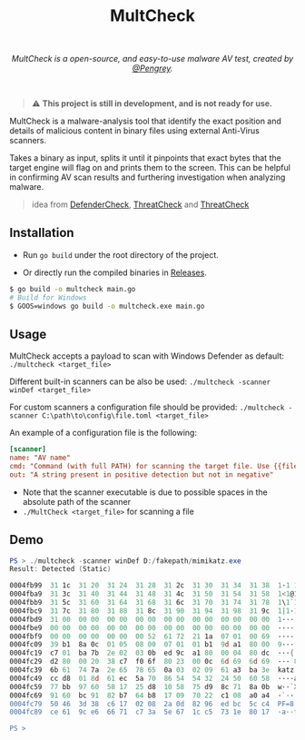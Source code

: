 <div align="center">
  <h1>MultCheck</h1>
  <br/>

  <p><i>MultCheck is a open-source, and easy-to-use malware AV test, created by <a href="https://infosec.exchange/@Pengrey">@Pengrey</a>.</i></p>
  <br />
  
</div>

>:warning: **This project is still in development, and is not ready for use.**

MultCheck is a malware-analysis tool that identify the exact position and details of malicious content in binary files using external Anti-Virus scanners.

Takes a binary as input, splits it until it pinpoints that exact bytes that the target engine will flag on and prints them to the screen. This can be helpful in confirming AV scan results and furthering investigation when analyzing malware.
<div id="original"></div>

>  idea from [DefenderCheck](https://github.com/matterpreter/DefenderCheck), [ThreatCheck](https://github.com/rasta-mouse/ThreatCheck) and [ThreatCheck](https://github.com/PACHAKUTlQ/ThreatCheck)

## Installation
-  Run `go build` under the root directory of the project.

-  Or directly run the compiled binaries in [Releases](https://github.com/MultSec/MultCheck/releases).

```bash
$ go build -o multcheck main.go
# Build for Windows
$ GOOS=windows go build -o multcheck.exe main.go
```

## Usage
MultCheck accepts a payload to scan with Windows Defender as default:
`./multcheck <target_file>`

Different built-in scanners can be also be used:
`./multcheck -scanner winDef <target_file>`

For custom scanners a configuration file should be provided:
`./multcheck -scanner C:\path\to\config\file.toml <target_file>`

An example of a configuration file is the following:
```toml
[scanner]
name: "AV name"
cmd: "Command (with full PATH) for scanning the target file. Use {{file}} as the file name to be scanned."
out: "A string present in positive detection but not in negative"
```

-  Note that the scanner executable is due to possible spaces in the absolute path of the scanner
-  `./MultCheck <target_file>` for scanning a file

## Demo

```powershell
PS > ./multcheck -scanner winDef D:/fakepath/mimikatz.exe
Result: Detected (Static)

0004fb99  31 1c  31 20  31 24  31 28  31 2c  31 30  31 34  31 38  1·1 1$1(1,101418
0004fba9  31 3c  31 40  31 44  31 48  31 4c  31 50  31 54  31 58  1<1@1D1H1L1P1T1X
0004fbb9  31 5c  31 60  31 64  31 68  31 6c  31 70  31 74  31 78  1\1`1d1h1l1p1t1x
0004fbc9  31 7c  31 80  31 88  31 8c  31 90  31 94  31 98  31 9c  1|1·1·1·1·1·1·1·
0004fbd9  31 00  00 00  00 00  00 00  00 00  00 00  00 00  00 00  1···············
0004fbe9  00 00  00 00  00 00  00 00  00 00  00 00  00 00  00 00  ················
0004fbf9  00 00  00 00  00 00  00 52  61 72  21 1a  07 01  00 69  ·······Rar!····i
0004fc09  39 b1  8a 0c  01 05  08 00  07 01  01 b1  9d a1  80 00  9···············
0004fc19  c7 01  ba 7b  2e 02  03 0b  ed 9c  a1 80  00 04  80 dc  ···{.···········
0004fc29  d2 80  00 20  38 c7  f0 6f  80 23  00 0c  6d 69  6d 69  ··· 8··o·#··mimi
0004fc39  6b 61  74 7a  2e 65  78 65  0a 03  02 09  61 a3  ba 3e  katz.exe····a··>
0004fc49  cc d8  01 8d  61 ec  5a 70  86 54  54 32  24 50  60 58  ····a·Zp·TT2$P`X
0004fc59  77 bb  97 60  58 17  25 d8  10 58  75 d9  8c 71  8a 0b  w··`X·%··Xu··q··
0004fc69  91 60  bc 91  82 b7  64 b8  17 09  70 22  c1 08  a0 a4  ·`····d···p"····
0004fc79  50 46  3d 38  c6 17  02 08  2a 0d  82 96  ed bc  5c c4  PF=8····*·····\·
0004fc89  ce 61  9c e6  66 71  c7 3a  5e 67  1c c5  73 1e  80 17  ·a··fq·:^g··s···

PS >
```